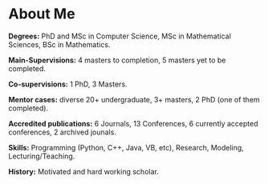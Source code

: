# About Me

**Degrees:** PhD and  MSc in Computer Science, MSc in Mathematical Sciences, BSc in Mathematics.

**Main-Supervisions:** 4 masters to completion, 5 masters yet to be completed.

**Co-supervisions:** 1 PhD,  3 Masters.

**Mentor cases:** diverse 20+  undergraduate, 3+  masters, 2 PhD (one of them completed).

**Accredited publications:**  6 Journals, 13 Conferences, 6 currently accepted conferences,  2 archived jounals.

**Skills:** Programming (Python, C++, Java, VB, etc), Research, Modeling, Lecturing/Teaching. 

**History:** Motivated and hard working scholar.
